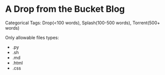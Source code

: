 # A Drop from the Bucket Blog

Categorical Tags: Drop(<100 words), Splash(100-500 words), Torrent(500+ words)

Only allowable files types:
 - .py
 - .sh
 - .md
 - .html
 - .css
